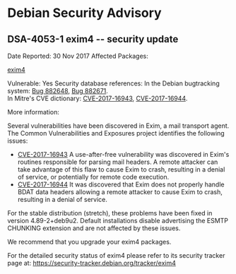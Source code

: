 
Debian Security Advisory
========================


DSA-4053-1 exim4 -- security update
-----------------------------------



Date Reported:
30 Nov 2017
Affected Packages:

[exim4](https://packages.debian.org/src:exim4)

Vulnerable:
Yes
Security database references:
In the Debian bugtracking system: [Bug 882648](https://bugs.debian.org/cgi-bin/bugreport.cgi?bug=882648), [Bug 882671](https://bugs.debian.org/cgi-bin/bugreport.cgi?bug=882671).  
In Mitre's CVE dictionary: [CVE-2017-16943](https://security-tracker.debian.org/tracker/CVE-2017-16943), [CVE-2017-16944](https://security-tracker.debian.org/tracker/CVE-2017-16944).  

More information:

Several vulnerabilities have been discovered in Exim, a mail transport
agent. The Common Vulnerabilities and Exposures project identifies the
following issues:


* [CVE-2017-16943](https://security-tracker.debian.org/tracker/CVE-2017-16943)
A use-after-free vulnerability was discovered in Exim's routines
 responsible for parsing mail headers. A remote attacker can take
 advantage of this flaw to cause Exim to crash, resulting in a denial
 of service, or potentially for remote code execution.
* [CVE-2017-16944](https://security-tracker.debian.org/tracker/CVE-2017-16944)
It was discovered that Exim does not properly handle BDAT data
 headers allowing a remote attacker to cause Exim to crash, resulting
 in a denial of service.


For the stable distribution (stretch), these problems have been fixed in
version 4.89-2+deb9u2. Default installations disable advertising the
ESMTP CHUNKING extension and are not affected by these issues.


We recommend that you upgrade your exim4 packages.


For the detailed security status of exim4 please refer to its security
tracker page at:
<https://security-tracker.debian.org/tracker/exim4>





